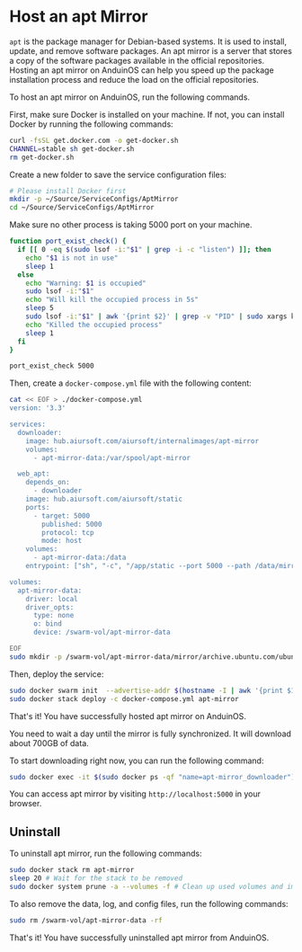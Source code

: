 # Host an apt Mirror

`apt` is the package manager for Debian-based systems. It is used to install, update, and remove software packages. An apt mirror is a server that stores a copy of the software packages available in the official repositories. Hosting an apt mirror on AnduinOS can help you speed up the package installation process and reduce the load on the official repositories.

To host an apt mirror on AnduinOS, run the following commands.

First, make sure Docker is installed on your machine. If not, you can install Docker by running the following commands:

```bash title="Install Docker"
curl -fsSL get.docker.com -o get-docker.sh
CHANNEL=stable sh get-docker.sh
rm get-docker.sh
```

Create a new folder to save the service configuration files:

```bash title="Prepare a clean directory"
# Please install Docker first
mkdir -p ~/Source/ServiceConfigs/AptMirror
cd ~/Source/ServiceConfigs/AptMirror
```

Make sure no other process is taking 5000 port on your machine.

```bash title="Check if the ports are occupied"
function port_exist_check() {
  if [[ 0 -eq $(sudo lsof -i:"$1" | grep -i -c "listen") ]]; then
    echo "$1 is not in use"
    sleep 1
  else
    echo "Warning: $1 is occupied"
    sudo lsof -i:"$1"
    echo "Will kill the occupied process in 5s"
    sleep 5
    sudo lsof -i:"$1" | awk '{print $2}' | grep -v "PID" | sudo xargs kill -9
    echo "Killed the occupied process"
    sleep 1
  fi
}

port_exist_check 5000
```

Then, create a `docker-compose.yml` file with the following content:

```bash title="Create a docker-compose.yml file"
cat << EOF > ./docker-compose.yml
version: '3.3'

services:
  downloader:
    image: hub.aiursoft.com/aiursoft/internalimages/apt-mirror
    volumes:
      - apt-mirror-data:/var/spool/apt-mirror

  web_apt:
    depends_on:
      - downloader
    image: hub.aiursoft.com/aiursoft/static
    ports:
      - target: 5000
        published: 5000
        protocol: tcp
        mode: host
    volumes:
      - apt-mirror-data:/data
    entrypoint: ["sh", "-c", "/app/static --port 5000 --path /data/mirror/archive.ubuntu.com --allow-directory-browsing"]

volumes:
  apt-mirror-data:
    driver: local
    driver_opts:
      type: none
      o: bind
      device: /swarm-vol/apt-mirror-data

EOF
sudo mkdir -p /swarm-vol/apt-mirror-data/mirror/archive.ubuntu.com/ubuntu
```

Then, deploy the service:

```bash title="Deploy the service"
sudo docker swarm init  --advertise-addr $(hostname -I | awk '{print $1}')
sudo docker stack deploy -c docker-compose.yml apt-mirror
```

That's it! You have successfully hosted apt mirror on AnduinOS.

You need to wait a day until the mirror is fully synchronized. It will download about 700GB of data.

To start downloading right now, you can run the following command:

```bash title="Start downloading right now"
sudo docker exec -it $(sudo docker ps -qf "name=apt-mirror_downloader") apt-mirror
```

You can access apt mirror by visiting `http://localhost:5000` in your browser.

## Uninstall

To uninstall apt mirror, run the following commands:

```bash title="Uninstall apt mirror"
sudo docker stack rm apt-mirror
sleep 20 # Wait for the stack to be removed
sudo docker system prune -a --volumes -f # Clean up used volumes and images
```

To also remove the data, log, and config files, run the following commands:

```bash title="Remove the data, log, and config files"
sudo rm /swarm-vol/apt-mirror-data -rf
```

That's it! You have successfully uninstalled apt mirror from AnduinOS.
